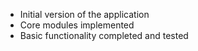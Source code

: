 - Initial version of the application
- Core modules implemented
- Basic functionality completed and tested
